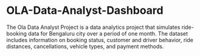 # OLA-Data-Analyst-Dashboard
The Ola Data Analyst Project is a data analytics project that simulates ride-booking data for Bengaluru city over a period of one month. The dataset includes information on booking status, customer and driver behavior, ride distances, cancellations, vehicle types, and payment methods.
